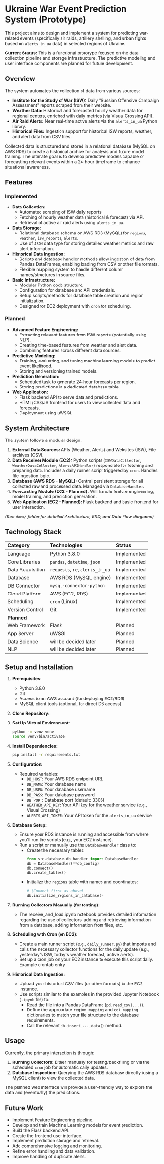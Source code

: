 # Ukraine War Event Prediction System (Prototype)

This project aims to design and implement a system for predicting war-related events (specifically air raids, artillery shelling, and urban fights based on `alerts_in_ua` data) in selected regions of Ukraine. 

**Current Status:** This is a functional prototype focused on the data collection pipeline and storage infrastructure. The predictive modeling and user interface components are planned for future development.

## Overview

The system automates the collection of data from various sources:

*   **Institute for the Study of War (ISW):** Daily "Russian Offensive Campaign Assessment" reports scraped from their website.
*   **Weather Data:** Historical and forecasted hourly weather data for regional centers, enriched with daily metrics (via Visual Crossing API).
*   **Air Raid Alerts:** Near real-time active alerts via the `alerts_in_ua` Python library.
*   **Historical Files:** Ingestion support for historical ISW reports, weather, and alert data from CSV files.

Collected data is structured and stored in a relational database (MySQL on AWS RDS) to create a historical archive for analysis and future model training. The ultimate goal is to develop predictive models capable of forecasting relevant events within a 24-hour timeframe to enhance situational awareness.

## Features

### Implemented

*   **Data Collection:**
    *   Automated scraping of ISW daily reports.
    *   Fetching of hourly weather data (historical & forecast) via API.
    *   Retrieval of active air raid alerts using `alerts_in_ua`.
*   **Data Storage:**
    *   Relational database schema on AWS RDS (MySQL) for `regions`, `weather`, `isw_reports`, `alerts`.
    *   Use of `JSON` data type for storing detailed weather metrics and raw alert information.
*   **Historical Data Ingestion:**
    *   Scripts and database handler methods allow ingestion of data from Pandas DataFrames, enabling loading from CSV or other file formats.
    *   Flexible mapping system to handle different column names/structures in source files.
*   **Basic Infrastructure:**
    *   Modular Python code structure.
    *   Configuration for database and API credentials.
    *   Setup scripts/methods for database table creation and region initialization.
    *   Designed for EC2 deployment with `cron` for scheduling.

### Planned

*   **Advanced Feature Engineering:**
    *   Extracting relevant features from ISW reports (potentially using NLP).
    *   Creating time-based features from weather and alert data.
    *   Combining features across different data sources.
*   **Predictive Modeling:**
    *   Training, evaluating, and tuning machine learning models to predict event likelihood.
    *   Storing and versioning trained models.
*   **Prediction Generation:**
    *   Scheduled task to generate 24-hour forecasts per region.
    *   Storing predictions in a dedicated database table.
*   **Web Application:**
    *   Flask backend API to serve data and predictions.
    *   HTML/CSS/JS frontend for users to view collected data and forecasts.
    *   Deployment using uWSGI.

## System Architecture

The system follows a modular design:

1.  **External Data Sources:** APIs (Weather, Alerts) and Websites (ISW), File archives (CSV).
2.  **Data Receiver Module (EC2):** Python scripts (`ISWDataCollector`, `WeatherDataCollector`, `AlertsAPIHandler`) responsible for fetching and preparing data. Includes a daily runner script triggered by `cron`. Handles file ingestion logic.
3.  **Database (AWS RDS - MySQL):** Central persistent storage for all collected raw and processed data. Managed via `DatabaseHandler`.
4.  **Forecasting Module (EC2 - Planned):** Will handle feature engineering, model training, and prediction generation.
5.  **Web Application (EC2 - Planned):** Flask backend and basic frontend for user interaction.

*(See `docs/` folder for detailed Architecture, ERD, and Data Flow diagrams)*

## Technology Stack

| Category                | Technologies                                       | Status      |
| :---------------------- | :------------------------------------------------- | :---------- |
| Language                | Python 3.8.0                                       | Implemented |
| Core Libraries          | `pandas`, `datetime`, `json`                       | Implemented |
| Data Acquisition        | `requests`, `re`, `alerts_in_ua`                   | Implemented |
| Database                | AWS RDS (MySQL engine)                             | Implemented |
| DB Connector            | `mysql-connector-python`                           | Implemented |
| Cloud Platform          | AWS (EC2, RDS)                                     | Implemented |
| Scheduling              | `cron` (Linux)                                     | Implemented |
| Version Control         | Git                                                | Implemented |
| **Planned**             |                                                    |             |
| Web Framework           | Flask                                              | Planned     |
| App Server              | uWSGI                                              | Planned     |
| Data Science            | will be decided later                              | Planned     |
| NLP                     | will be decided later                              | Planned     |

## Setup and Installation

1.  **Prerequisites:**
    *   Python 3.8.0
    *   Git
    *   Access to an AWS account (for deploying EC2/RDS)
    *   MySQL client tools (optional, for direct DB access)

2.  **Clone Repository:**

3.  **Set Up Virtual Environment:**
    ```bash
    python -m venv venv
    source venv/bin/activate 
    ```

4.  **Install Dependencies:**
    ```bash
    pip install -r requirements.txt
    ```

5.  **Configuration:**
    *   Required variables:
        *   `DB_HOST`: Your AWS RDS endpoint URL
        *   `DB_NAME`: Your database name
        *   `DB_USER`: Your database username
        *   `DB_PASS`: Your database password
        *   `DB_PORT`: Database port (default: 3306)
        *   `WEATHER_API_KEY`: Your API key for the weather service (e.g., Visual Crossing)
        *   `ALERTS_API_TOKEN`: Your API token for the `alerts_in_ua` service

6.  **Database Setup:**
    *   Ensure your RDS instance is running and accessible from where you'll run the scripts (e.g., your EC2 instance).
    *   Run a script or manually use the `DatabaseHandler` class to:
        *   Create the necessary tables:
            ```python
            from src.database.db_handler import DatabaseHandler
            db = DatabaseHandler(**db_config)
            db.connect()
            db.create_tables()
            ```
        *   Initialize the `regions` table with names and coordinates:
            ```python
            # (Connect first as above)
            db.initialize_regions_in_database()
            ```

7.  **Running Collectors Manually (for testing):**
    *   The receive_and_load.ipynb notebook provides detailed information regarding the use of collectors, adding and retrieving information from a database, adding information from files, etc.

8.  **Scheduling with Cron (on EC2):**
    *   Create a main runner script (e.g., `daily_runner.py`) that imports and calls the necessary collector functions for the daily update (e.g., yesterday's ISW, today's weather forecast, active alerts).
    *   Set up a cron job on your EC2 instance to execute this script daily. Example crontab entry 

9.  **Historical Data Ingestion:**
    *   Upload your historical CSV files (or other formats) to the EC2 instance.
    *   Use scripts similar to the examples in the provided Jupyter Notebook (`.ipynb` file) to:
        *   Read the file into a Pandas DataFrame (`pd.read_csv(...)`).
        *   Define the appropriate `region_mapping` and `col_mapping` dictionaries to match your file structure to the database requirements.
        *   Call the relevant `db.insert_..._data()` method.

## Usage

Currently, the primary interaction is through:

1.  **Running Collectors:** Either manually for testing/backfilling or via the scheduled `cron` job for automatic daily updates.
2.  **Database Inspection:** Querying the AWS RDS database directly (using a MySQL client) to view the collected data.

The planned web interface will provide a user-friendly way to explore the data and (eventually) the predictions.

## Future Work

*   Implement Feature Engineering pipeline.
*   Develop and train Machine Learning models for event prediction.
*   Build the Flask backend API.
*   Create the frontend user interface.
*   Implement prediction storage and retrieval.
*   Add comprehensive logging and monitoring.
*   Refine error handling and data validation.
*   Improve handling of duplicate alerts.
